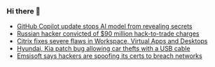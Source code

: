 ### Hi there 👋

<!--START_SECTION:feed-->
* [GitHub Copilot update stops AI model from revealing secrets](https://www.bleepingcomputer.com/news/security/github-copilot-update-stops-ai-model-from-revealing-secrets/)
* [Russian hacker convicted of $90 million hack-to-trade charges](https://www.bleepingcomputer.com/news/security/russian-hacker-convicted-of-90-million-hack-to-trade-charges/)
* [Citrix fixes severe flaws in Workspace, Virtual Apps and Desktops](https://www.bleepingcomputer.com/news/security/citrix-fixes-severe-flaws-in-workspace-virtual-apps-and-desktops/)
* [Hyundai, Kia patch bug allowing car thefts with a USB cable](https://www.bleepingcomputer.com/news/security/hyundai-kia-patch-bug-allowing-car-thefts-with-a-usb-cable/)
* [Emsisoft says hackers are spoofing its certs to breach networks](https://www.bleepingcomputer.com/news/security/emsisoft-says-hackers-are-spoofing-its-certs-to-breach-networks/)
<!--END_SECTION:feed-->

<!--
**frankenk/frankenk** is a ✨ _special_ ✨ repository because its `README.md` (this file) appears on your GitHub profile.

Here are some ideas to get you started:

- 🔭 I’m currently working on ...
- 🌱 I’m currently learning ...
- 👯 I’m looking to collaborate on ...
- 🤔 I’m looking for help with ...
- 💬 Ask me about ...
- 📫 How to reach me: ...
- 😄 Pronouns: ...
- ⚡ Fun fact: ...
-->




